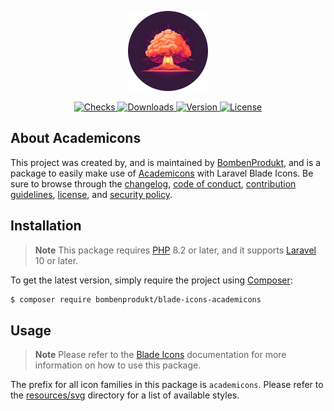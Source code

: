 <p align="center">
    <a href="https://bombenprodukt.com" target="_blank">
        <img src="https://raw.githubusercontent.com/BombenProdukt/assets/main/logo-text.svg" width="128" alt="BombenProdukt Logo" />
    </a>
</p>

<p align="center">
    <a href="https://github.com/BombenProdukt/blade-icons-academicons/actions">
        <img src="https://badge.sh/github/check-runs/BombenProdukt/blade-icons-academicons" alt="Checks" />
    </a>
    <a href="https://packagist.org/packages/bombenprodukt/blade-icons-academicons">
        <img src="https://badge.sh/packagist/downloads/BombenProdukt/blade-icons-academicons" alt="Downloads" />
    </a>
    <a href="https://packagist.org/packages/bombenprodukt/blade-icons-academicons">
        <img src="https://badge.sh/packagist/version/BombenProdukt/blade-icons-academicons" alt="Version" />
    </a>
    <a href="https://packagist.org/packages/bombenprodukt/blade-icons-academicons">
        <img src="https://badge.sh/packagist/license/BombenProdukt/blade-icons-academicons" alt="License" />
    </a>
</p>

## About Academicons

This project was created by, and is maintained by [BombenProdukt](https://github.com/BombenProdukt), and is a package to easily make use of [Academicons](https://github.com/jpswalsh/academicons) with Laravel Blade Icons. Be sure to browse through the [changelog](CHANGELOG.md), [code of conduct](.github/CODE_OF_CONDUCT.md), [contribution guidelines](.github/CONTRIBUTING.md), [license](LICENSE), and [security policy](.github/SECURITY.md).

## Installation

> **Note**
> This package requires [PHP](https://www.php.net/) 8.2 or later, and it supports [Laravel](https://laravel.com/) 10 or later.

To get the latest version, simply require the project using [Composer](https://getcomposer.org/):

```bash
$ composer require bombenprodukt/blade-icons-academicons
```

## Usage

> **Note**
> Please refer to the [Blade Icons](https://github.com/BombenProdukt/blade-icons) documentation for more information on how to use this package.

The prefix for all icon families in this package is `academicons`. Please refer to the [resources/svg](/resources/svg) directory for a list of available styles.
